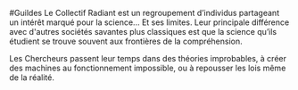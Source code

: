 #Guildes 
Le Collectif Radiant est un regroupement d’individus partageant un intérêt marqué pour la science... Et ses limites. Leur principale différence avec d'autres sociétés savantes plus classiques est que la science qu’ils étudient se trouve souvent aux frontières de la compréhension.  
  
Les Chercheurs passent leur temps dans des théories improbables, à créer des machines au fonctionnement impossible, ou à repousser les lois même de la réalité.

